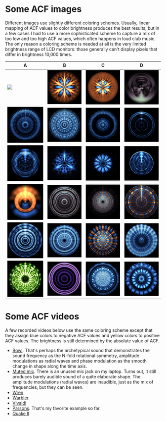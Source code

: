 # Some ACF images

Different images use slightly different coloring schemes. Usually, linear mapping of ACF values to color brightness produces the best results, but in a few cases I had to use a more sophisticated scheme to capture a mix of too low and too high ACF values, which often happens in loud club music. The only reason a coloring scheme is needed at all is the very limited brightness range of LCD monitors: those generally can't display pixels that differ in brightness 10,000 times.

 A | B  | C  | D
-- | -- | -- | --
![](../pics/abora-1.png) | ![](../pics/bowl-3.png) | ![](../pics/bowl-4.png) | ![](../pics/wren-phase.jpg)
![](../pics/song-1.png) | ![](../pics/song-2.png) | ![](../pics/vivaldi-1.png) | ![](../pics/bird-1.png)
![](../pics/bird-2.png) | ![](../pics/bowl-1.png) | ![](../pics/bowl-2.png)    | ![](../pics/bird-3.png)
![](../pics/accord.png) | ![](../pics/allegro.jpg) | ![](../pics/oblivion.jpg) | ![](../pics/quake2.jpg)
![](../pics/dalailama.jpg) | ![](../pics/overtone.jpg) | [![](../pics/a-vowel.jpg)](https://freesound.org/people/Timbre/sounds/103952/) | ![](../pics/aum.jpg)
![](../pics/dem.jpg) | [![](../pics/organ.jpg)](https://freesound.org/people/InspectorJ/sounds/402095/)  | [![](../pics/poznan.jpg)](https://freesound.org/people/Zbylut/sounds/162647/) | [![](../pics/synth.jpg)](https://freesound.org/people/edemson86/sounds/330891/)

# Some ACF videos

A few recorded videos below use the same coloring scheme except that they assign blue colors to negative ACF values and yellow colors to positive ACF values. The brightness is still determined by the absolute value of ACF.

- [Bowl](../vids/bowl.webm). That's perhaps the archetypical sound that demonstrates the sound frequency as the N-fold rotational symmetry, amplitude modulations as radial waves and phase modulation as the smooth change in shape along the time axis.
- [Muted mic](../vids/mic.webm). There is an unused mic jack on my laptop. Turns out, it still produces barely audible sound of a quite elaborate shape. The amplitude modulations (radial waves) are inaudible, just as the mix of frequencies, but they can be seen.
- [Wren](../vids/wren.webm)
- [Warbler](../vids/warbler.webm)
- [Vivaldi](../vids/vivaldi.webm)
- [Parsons](../vids/parsons.webm). That's my favorite example so far.
- [Quake II](../vids/quake2.webm)
